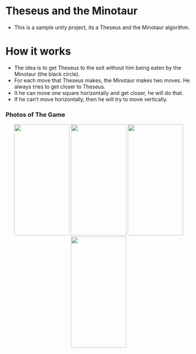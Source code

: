 # Theseus and the Minotaur
* This is a sample unity project, its a Theseus and the Minotaur algorithm.

# How it works
* The idea is to get Theseus to the exit without him being eaten by the Minotaur (the black circle).
* For each move that Theseus makes, the Minotaur makes two moves. He always tries to get closer to Theseus.
* It he can move one square horizontally and get closer, he will do that. 
* If he can’t move horizontally, then he will try to move vertically.

### Photos of The Game
<p align="center">
 <img src="./images/1.png" width="150" height="300"> <img src="./images/2.png" width="150" height="300"> <img src="./images/3.png" width="150" height="300">
 <img src="./images/4.png" width="150" height="300">
</p>
